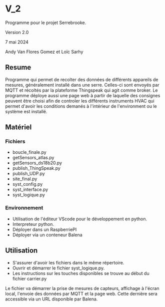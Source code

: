 # V_2
<p>Programme pour le projet Serrebrooke.<p>
<p>Version 2.0<p>
<p>7 mai 2024<p>
<p>Andy Van Flores Gomez et Loïc Sarhy<p>

## Resume
<p> Programme qui permet de recolter des données de différents appareils de mesures, généralement
    installé dans une serre. Celles-ci sont envoyés par MQTT et récoltés par la plateforme Thingspeak
    qui agit comme broker. Le programme déploye aussi une page web à partir de laquelle des consignes
    peuvent être choisi afin de controler les différents instruments HVAC qui permet d'avoir les
    conditions demanés à l'intérieur de l'environment ou le système est installé.
</p>

## Matériel
### Fichiers
<ul>
<li>boucle_finale.py</li>
<li>getSensors_atlas.py</li>
<li>getSensors_ds18b20.py</li>
<li>publish_ThingSpeak.py</li>
<li>publish_UDP.py</li>
<li>site_final.py</li>
<li>syst_config.py</li>
<li>syst_interface.py</li>
<li>syst_logique.py</li>
</ul>

### Environnement
<ul>
<li>Utilisation de l'éditeur VScode pour le développement en python.</li>
<li>Interpreteur python.</li>
<li>Déployer dans un RaspberriePI</li>
<li>Déployer via un conteneur Balena</li>
</ul>

## Utilisation
<ul> 
    <li>S'assurer d'avoir les fichiers dans le même répertoire.</li>
    <li>Ouvrir et démarrer le fichier syst_logique.py.</li>
    <li>Les instructions sur les touches disponibles se trouve au début du fichier carrier.py </li>
</ul>
<p>Le fichier va démarrer la prise de mesures de capteurs, affichage à l'écran local, l'envoie des données par
    MQTT et la page web. Cette dernière sera accessible via un URL disponible par Balena.
</p>